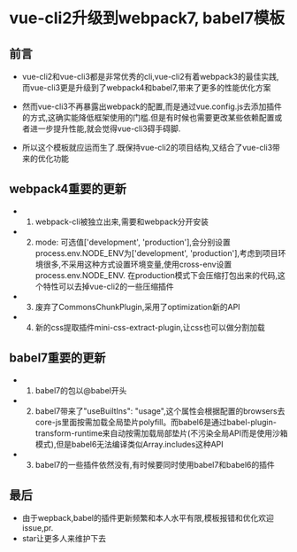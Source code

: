 # vue-cli2升级到webpack7, babel7模板

## 前言
- vue-cli2和vue-cli3都是非常优秀的cli,vue-cli2有着webpack3的最佳实践,
而vue-cli3更是升级到了webpack4和babel7,带来了更多的性能优化方案

- 然而vue-cli3不再暴露出webpack的配置,而是通过vue.config.js去添加插件的方式,这确实能降低框架使用的门槛.但是有时候也需要更改某些依赖配置或者进一步提升性能,就会觉得vue-cli3碍手碍脚.

- 所以这个模板就应运而生了.既保持vue-cli2的项目结构,又结合了vue-cli3带来的优化功能

## webpack4重要的更新
- 1. webpack-cli被独立出来,需要和webpack分开安装
- 2. mode: 可选值['development', 'production'],会分别设置process.env.NODE_ENV为['development', 'production'],考虑到项目环境很多,不采用这种方式设置环境变量,使用cross-env设置process.env.NODE_ENV.
在production模式下会压缩打包出来的代码,这个特性可以去掉vue-cli2的一些压缩插件
- 3. 废弃了CommonsChunkPlugin,采用了optimization新的API
- 4. 新的css提取插件mini-css-extract-plugin,让css也可以做分割加载

## babel7重要的更新
- 1. babel7的包以@babel开头
- 2. babel7带来了"useBuiltIns": "usage",这个属性会根据配置的browsers去core-js里面按需加载全局垫片polyfill。而babel6是通过babel-plugin-transform-runtime来自动按需加载局部垫片(不污染全局API而是使用沙箱模式),但是babel6无法编译类似Array.includes这种API
- 3. babel7的一些插件依然没有,有时候要同时使用babel7和babel6的插件

## 最后
- 由于wepback,babel的插件更新频繁和本人水平有限,模板报错和优化欢迎issue,pr.
- star让更多人来维护下去

